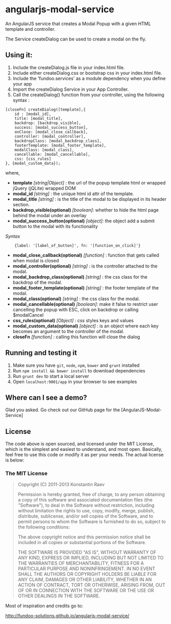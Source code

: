 angularjs-modal-service
=======================

An AngularJS service that creates a Modal Popup with a given HTML template and controller.

The Service createDialog can be used to create a modal on the fly.

## Using it:

1. Include the createDialog.js file in your index.html file.
2. Include either createDialog.css or bootstrap css in your index.html file.
2. Include the 'fundoo.services' as a module dependency when you define your app
3. Import the createDialog Service in your App Controller.
4. Call the createDialog() function from your controller, using the following syntax :

```
[closeFn] createDialog([template],{
    id : [modal_id],
    title: [modal_title],
    backdrop: [backdrop_visible],
    success: [modal_success_button],
    onClose: [modal_close_callback],
    controller: [modal_controller],
    backdropClass: [modal_backdrop_class],
    footerTemplate: [modal_footer_template],
    modalClass: [modal_class],
    cancellable: [modal_cancellable],
    css: [css_rules]
}, {modal_custom_data});
```
where,

* **template** *[string|Object]* : the url of the popup template html or wrapped jQuery (jQLite) wrapped DOM
* **modal_id** *[string]* : the unique html id attr of the template.
* **modal_title** *[string]* : is the title of the modal to be displayed in its header section.
* **backdrop_visible(optional)** *[boolean]*: whether to hide the html page behind the modal under an overlay
* **modal_success_button(optional)** *[object]*: the object add a submit button to the modal with its functionality

*Syntax*
```
    {label: '[label_of_button]', fn: '[function_on_click]'}
```
* **modal_close_callback(optional)** *[function]* : function that gets called when modal is closed
* **modal_controller(optional)** *[string]* : is the controller attached to the modal.
* **modal_backdrop_class(optional)** *[string]* : the css class for the backdrop of the modal.
* **modal_footer_template(optional)** *[string]* : the footer template of the modal.
* **modal_class(optional)** *[string]* : the css class for the modal.
* **modal_cancellable(optional)** *[boolean]*: make it false to restrict user cancelling the popup with ESC, click on backdrop or calling $modalCancel
* **css_rules(optional)** *[Object]* : css styles keys and values
* **modal_custom_data(optional)** *[object]* : is an object where each key becomes an argument to the controller of the modal.
* **closeFn** *[function]* : calling this function will close the dialog

## Running and testing it

1. Make sure you have `git`, `node`, `npm`, `bower` and `grunt` installed
2. Run `npm install && bower install` to download dependencies
3. Run `grunt dev` to start a local server
4. Open `localhost:9001/app` in your browser to see examples

## Where can I see a demo?

Glad you asked. Go check out our GitHub page for the [AngularJS-Modal-Service]


## License

The code above is open sourced, and licensed under the MIT License, which is the simplest and easiest to understand, and most open.
Basically, feel free to use this code or modify it as per your needs. The actual license is below:

### The MIT License

> Copyright (C) 2011-2013 Konstantin Raev
>
> Permission is hereby granted, free of charge, to any person
> obtaining a copy of this software and associated documentation files
> (the "Software"), to deal in the Software without restriction,
> including without limitation the rights to use, copy, modify, merge,
> publish, distribute, sublicense, and/or sell copies of the Software,
> and to permit persons to whom the Software is furnished to do so,
> subject to the following conditions:
>
> The above copyright notice and this permission notice shall be
> included in all copies or substantial portions of the Software.
>
> THE SOFTWARE IS PROVIDED "AS IS", WITHOUT WARRANTY OF ANY KIND,
> EXPRESS OR IMPLIED, INCLUDING BUT NOT LIMITED TO THE WARRANTIES OF
> MERCHANTABILITY, FITNESS FOR A PARTICULAR PURPOSE AND
> NONINFRINGEMENT. IN NO EVENT SHALL THE AUTHORS OR COPYRIGHT HOLDERS
> BE LIABLE FOR ANY CLAIM, DAMAGES OR OTHER LIABILITY, WHETHER IN AN
> ACTION OF CONTRACT, TORT OR OTHERWISE, ARISING FROM, OUT OF OR IN
> CONNECTION WITH THE SOFTWARE OR THE USE OR OTHER DEALINGS IN THE
> SOFTWARE.


Most of inspiration and credits go to:

http://fundoo-solutions.github.io/angularjs-modal-service/
